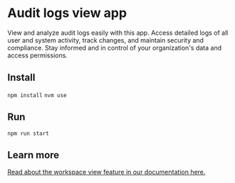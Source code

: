 # Audit logs view app

View and analyze audit logs easily with this app. Access detailed logs of all user and system activity, track changes, and maintain security and compliance. Stay informed and in control of your organization's data and access permissions. 

## Install

`npm install`
`nvm use`

## Run

`npm run start`

## Learn more

[Read about the workspace view feature in our documentation here.](https://developer.monday.com/apps/docs/workspace-app-features)
